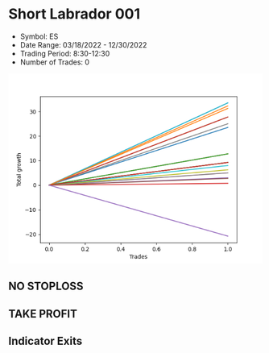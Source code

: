 # Short Labrador 001 
- Symbol: ES
- Date Range: 03/18/2022 - 12/30/2022
- Trading Period: 8:30-12:30
- Number of Trades: 0

![Plot](ShortLabrador001ES.png)
## NO STOPLOSS














## TAKE PROFIT











## Indicator Exits

